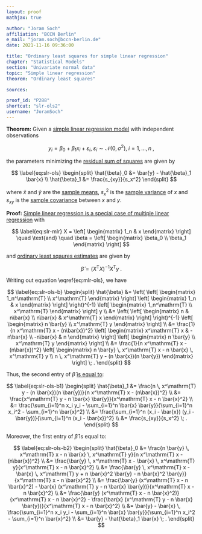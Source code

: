 ```yaml
---
layout: proof
mathjax: true

author: "Joram Soch"
affiliation: "BCCN Berlin"
e_mail: "joram.soch@bccn-berlin.de"
date: 2021-11-16 09:36:00

title: "Ordinary least squares for simple linear regression"
chapter: "Statistical Models"
section: "Univariate normal data"
topic: "Simple linear regression"
theorem: "Ordinary least squares"

sources:

proof_id: "P288"
shortcut: "slr-ols2"
username: "JoramSoch"
---
```



**Theorem:** Given a [simple linear regression model](/D/slr) with independent observations

$$ \label{eq:slr}
y_i = \beta_0 + \beta_1 x_i + \varepsilon_i, \; \varepsilon_i \sim \mathcal{N}(0, \sigma^2), \; i = 1,\ldots,n \; ,
$$

the parameters minimizing the [residual sum of squares](/D/rss) are given by

$$ \label{eq:slr-ols}
\begin{split}
\hat{\beta}_0 &= \bar{y} - \hat{\beta}_1 \bar{x} \\
\hat{\beta}_1 &= \frac{s_{xy}}{s_x^2}
\end{split}
$$

where $\bar{x}$ and $\bar{y}$ are the [sample means](/D/mean-samp), $s_x^2$ is the [sample variance](/D/var-samp) of $x$ and $s_{xy}$ is the [sample covariance](/D/cov-samp) between $x$ and $y$.


**Proof:** [Simple linear regression is a special case of multiple linear regression](/P/slr-mlr) with

$$ \label{eq:slr-mlr}
X = \left[ \begin{matrix} 1_n & x \end{matrix} \right] \quad \text{and} \quad \beta = \left[ \begin{matrix} \beta_0 \\ \beta_1 \end{matrix} \right]
$$

and [ordinary least sqaures estimates](/P/mlr-ols) are given by

$$ \label{eq:mlr-ols}
\hat{\beta} = (X^\mathrm{T} X)^{-1} X^\mathrm{T} y \; .
$$

Writing out equation \eqref{eq:mlr-ols}, we have

$$ \label{eq:slr-ols-b}
\begin{split}
\hat{\beta} &= \left( \left[ \begin{matrix} 1_n^\mathrm{T} \\ x^\mathrm{T} \end{matrix} \right] \left[ \begin{matrix} 1_n & x \end{matrix} \right] \right)^{-1} \left[ \begin{matrix} 1_n^\mathrm{T} \\ x^\mathrm{T} \end{matrix} \right] y \\
&= \left( \left[ \begin{matrix} n & n\bar{x} \\ n\bar{x} & x^\mathrm{T} x \end{matrix} \right] \right)^{-1} \left[ \begin{matrix} n \bar{y} \\ x^\mathrm{T} y \end{matrix} \right] \\
&= \frac{1}{n x^\mathrm{T} x - (n\bar{x})^2} \left[ \begin{matrix} x^\mathrm{T} x & -n\bar{x} \\ -n\bar{x} & n \end{matrix} \right]  \left[ \begin{matrix} n \bar{y} \\ x^\mathrm{T} y \end{matrix} \right] \\
&= \frac{1}{n x^\mathrm{T} x - (n\bar{x})^2} \left[ \begin{matrix} n \bar{y} \, x^\mathrm{T} x - n \bar{x} \, x^\mathrm{T} y \\ n \, x^\mathrm{T} y - (n \bar{x})(n \bar{y}) \end{matrix} \right] \; .
\end{split}
$$

Thus, the second entry of $\hat{\beta}$ [is equal to](/P/slr-ols):

$$ \label{eq:slr-ols-b1}
\begin{split}
\hat{\beta}_1 &= \frac{n \, x^\mathrm{T} y - (n \bar{x})(n \bar{y})}{n x^\mathrm{T} x - (n\bar{x})^2} \\
&= \frac{x^\mathrm{T} y - n \bar{x} \bar{y}}{x^\mathrm{T} x - n \bar{x}^2} \\
&= \frac{\sum_{i=1}^n x_i y_i - \sum_{i=1}^n \bar{x} \bar{y}}{\sum_{i=1}^n x_i^2 - \sum_{i=1}^n \bar{x}^2} \\
&= \frac{\sum_{i=1}^n (x_i - \bar{x}) (y_i - \bar{y})}{\sum_{i=1}^n (x_i - \bar{x})^2} \\
&= \frac{s_{xy}}{s_x^2} \; .
\end{split}
$$

Moreover, the first entry of $\hat{\beta}$ is equal to:

$$ \label{eq:slr-ols-b2}
\begin{split}
\hat{\beta}_0 &= \frac{n \bar{y} \, x^\mathrm{T} x - n \bar{x} \, x^\mathrm{T} y}{n x^\mathrm{T} x - (n\bar{x})^2} \\
&= \frac{\bar{y} \, x^\mathrm{T} x - \bar{x} \, x^\mathrm{T} y}{x^\mathrm{T} x - n \bar{x}^2} \\
&= \frac{\bar{y} \, x^\mathrm{T} x - \bar{x} \, x^\mathrm{T} y + n \bar{x}^2 \bar{y} - n \bar{x}^2 \bar{y}}{x^\mathrm{T} x - n \bar{x}^2} \\
&= \frac{\bar{y} (x^\mathrm{T} x - n \bar{x}^2) - \bar{x} (x^\mathrm{T} y - n \bar{x} \bar{y})}{x^\mathrm{T} x - n \bar{x}^2} \\
&= \frac{\bar{y} (x^\mathrm{T} x - n \bar{x}^2)}{x^\mathrm{T} x - n \bar{x}^2} - \frac{\bar{x} (x^\mathrm{T} y - n \bar{x} \bar{y})}{x^\mathrm{T} x - n \bar{x}^2} \\
&= \bar{y} - \bar{x} \, \frac{\sum_{i=1}^n x_i y_i - \sum_{i=1}^n \bar{x} \bar{y}}{\sum_{i=1}^n x_i^2 - \sum_{i=1}^n \bar{x}^2} \\
&= \bar{y} - \hat{\beta}_1 \bar{x} \; .
\end{split}
$$
